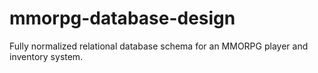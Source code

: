 # mmorpg-database-design
Fully normalized relational database schema for an MMORPG player and inventory system.
